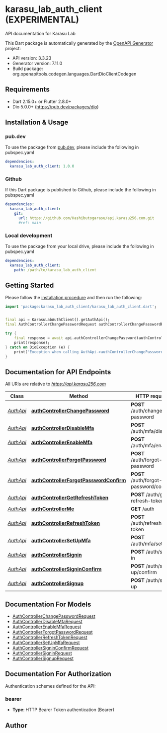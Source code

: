 # karasu_lab_auth_client (EXPERIMENTAL)
API documentation for Karasu Lab

This Dart package is automatically generated by the [OpenAPI Generator](https://openapi-generator.tech) project:

- API version: 3.3.23
- Generator version: 7.11.0
- Build package: org.openapitools.codegen.languages.DartDioClientCodegen

## Requirements

* Dart 2.15.0+ or Flutter 2.8.0+
* Dio 5.0.0+ (https://pub.dev/packages/dio)

## Installation & Usage

### pub.dev
To use the package from [pub.dev](https://pub.dev), please include the following in pubspec.yaml
```yaml
dependencies:
  karasu_lab_auth_client: 1.0.0
```

### Github
If this Dart package is published to Github, please include the following in pubspec.yaml
```yaml
dependencies:
  karasu_lab_auth_client:
    git:
      url: https://github.com/Hashibutogarasu/api.karasu256.com.git
      #ref: main
```

### Local development
To use the package from your local drive, please include the following in pubspec.yaml
```yaml
dependencies:
  karasu_lab_auth_client:
    path: /path/to/karasu_lab_auth_client
```

## Getting Started

Please follow the [installation procedure](#installation--usage) and then run the following:

```dart
import 'package:karasu_lab_auth_client/karasu_lab_auth_client.dart';


final api = KarasuLabAuthClient().getAuthApi();
final AuthControllerChangePasswordRequest authControllerChangePasswordRequest = ; // AuthControllerChangePasswordRequest | 

try {
    final response = await api.authControllerChangePassword(authControllerChangePasswordRequest);
    print(response);
} catch on DioException (e) {
    print("Exception when calling AuthApi->authControllerChangePassword: $e\n");
}

```

## Documentation for API Endpoints

All URIs are relative to *https://api.karasu256.com*

Class | Method | HTTP request | Description
------------ | ------------- | ------------- | -------------
[*AuthApi*](doc/AuthApi.md) | [**authControllerChangePassword**](doc/AuthApi.md#authcontrollerchangepassword) | **POST** /auth/change-password | 
[*AuthApi*](doc/AuthApi.md) | [**authControllerDisableMfa**](doc/AuthApi.md#authcontrollerdisablemfa) | **POST** /auth/mfa/disable | 
[*AuthApi*](doc/AuthApi.md) | [**authControllerEnableMfa**](doc/AuthApi.md#authcontrollerenablemfa) | **POST** /auth/mfa/enable | 
[*AuthApi*](doc/AuthApi.md) | [**authControllerForgotPassword**](doc/AuthApi.md#authcontrollerforgotpassword) | **POST** /auth/forgot-password | 
[*AuthApi*](doc/AuthApi.md) | [**authControllerForgotPasswordConfirm**](doc/AuthApi.md#authcontrollerforgotpasswordconfirm) | **POST** /auth/forgot-password/confirm | 
[*AuthApi*](doc/AuthApi.md) | [**authControllerGetRefreshToken**](doc/AuthApi.md#authcontrollergetrefreshtoken) | **POST** /auth/get-refresh-token | 
[*AuthApi*](doc/AuthApi.md) | [**authControllerMe**](doc/AuthApi.md#authcontrollerme) | **GET** /auth | 
[*AuthApi*](doc/AuthApi.md) | [**authControllerRefreshToken**](doc/AuthApi.md#authcontrollerrefreshtoken) | **POST** /auth/refresh-token | 
[*AuthApi*](doc/AuthApi.md) | [**authControllerSetUpMfa**](doc/AuthApi.md#authcontrollersetupmfa) | **POST** /auth/mfa/set-up | 
[*AuthApi*](doc/AuthApi.md) | [**authControllerSignin**](doc/AuthApi.md#authcontrollersignin) | **POST** /auth/sign-in | 
[*AuthApi*](doc/AuthApi.md) | [**authControllerSigninConfirm**](doc/AuthApi.md#authcontrollersigninconfirm) | **POST** /auth/sign-up/confirm | 
[*AuthApi*](doc/AuthApi.md) | [**authControllerSignup**](doc/AuthApi.md#authcontrollersignup) | **POST** /auth/sign-up | 


## Documentation For Models

 - [AuthControllerChangePasswordRequest](doc/AuthControllerChangePasswordRequest.md)
 - [AuthControllerDisableMfaRequest](doc/AuthControllerDisableMfaRequest.md)
 - [AuthControllerEnableMfaRequest](doc/AuthControllerEnableMfaRequest.md)
 - [AuthControllerForgotPasswordRequest](doc/AuthControllerForgotPasswordRequest.md)
 - [AuthControllerRefreshTokenRequest](doc/AuthControllerRefreshTokenRequest.md)
 - [AuthControllerSetUpMfaRequest](doc/AuthControllerSetUpMfaRequest.md)
 - [AuthControllerSigninConfirmRequest](doc/AuthControllerSigninConfirmRequest.md)
 - [AuthControllerSigninRequest](doc/AuthControllerSigninRequest.md)
 - [AuthControllerSignupRequest](doc/AuthControllerSignupRequest.md)


## Documentation For Authorization


Authentication schemes defined for the API:
### bearer

- **Type**: HTTP Bearer Token authentication (Bearer)


## Author



